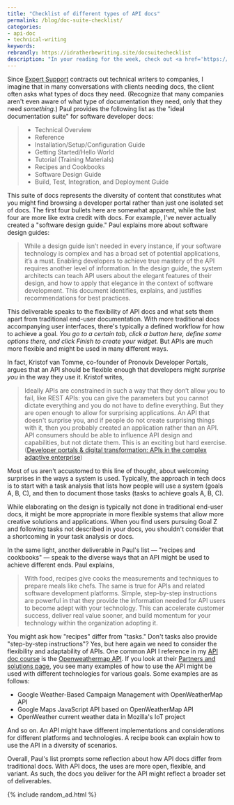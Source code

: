 ```yaml
---
title: "Checklist of different types of API docs"
permalink: /blog/doc-suite-checklist/
categories:
- api-doc
- technical-writing
keywords:
rebrandly: https://idratherbewriting.site/docsuitechecklist
description: "In your reading for the week, check out <a href='https://expertsupport.com/2020/02/the-ideal-documentation-suite-for-software-developers/'>The Ideal Documentation Suite for Software Developers</a>, by Paul Gustafson. In this article, Paul answers the question, <i>What does Expert Support recommend for the contents of an ideal documentation suite for software targeted at software developers?</i>"
---
```


Since [Expert Support](https://expertsupport.com/services/) contracts out technical writers to companies, I imagine that in many conversations with clients needing docs, the client often asks what types of docs they need. (Recognize that many companies aren't even aware of what type of documentation they need, only that they need *something.*) Paul provides the following list as the "ideal documentation suite" for software developer docs:

> * Technical Overview
> * Reference
> * Installation/Setup/Configuration Guide
> * Getting Started/Hello World
> * Tutorial (Training Materials)
> * Recipes and Cookbooks
> * Software Design Guide
> * Build, Test, Integration, and Deployment Guide

This suite of docs represents the diversity of content that constitutes what you might find browsing a developer portal rather than just one isolated set of docs. The first four bullets here are somewhat apparent, while the last four are more like extra credit with docs. For example, I've never actually created a "software design guide." Paul explains more about software design guides:

> While a design guide isn’t needed in every instance, if your software technology is complex and has a broad set of potential applications, it’s a must. Enabling developers to achieve true mastery of the API requires another level of information. In the design guide, the system architects can teach API users about the elegant features of their design, and how to apply that elegance in the context of software development. This document identifies, explains, and justifies recommendations for best practices.

This deliverable speaks to the flexibility of API docs and what sets them apart from traditional end-user documentation. With more traditional docs accompanying user interfaces, there's typically a defined workflow for how to achieve a goal. *You go to a certain tab, click a button here, define some options there, and click Finish to create your widget.* But APIs are much more flexible and might be used in many different ways.

In fact, Kristof van Tomme, co-founder of Pronovix Developer Portals, argues that an API should be flexible enough that developers might *surprise you* in the way they use it. Kristof writes,

> Ideally APIs are constrained in such a way that they don’t allow you to fail, like REST APIs: you can give the parameters but you cannot dictate everything and you do not have to define everything. But they are open enough to allow for surprising applications. An API that doesn't surprise you, and if people do not create surprising things with it, then you probably created an application rather than an API. API consumers should be able to influence API design and capabilities, but not dictate them. This is an exciting but hard exercise. ([Developer portals & digital transformation: APIs in the complex adaptive enterprise](https://pronovix.com/blog/devportals-digital-transformation))

Most of us aren't accustomed to this line of thought, about welcoming surprises in the ways a system is used. Typically, the approach in tech docs is to start with a task analysis that lists how people will use a system (goals A, B, C), and then to document those tasks (tasks to achieve goals A, B, C).

While elaborating on the design is typically not done in traditional end-user docs, it might be more appropriate in more flexible systems that allow more creative solutions and applications. When you find users pursuing Goal Z and following tasks not described in your docs, you shouldn't consider that a shortcoming in your task analysis or docs.

In the same light, another deliverable in Paul's list &mdash; "recipes and cookbooks" &mdash; speak to the diverse ways that an API might be used to achieve different ends. Paul explains,

> With food, recipes give cooks the measurements and techniques to prepare meals like chefs. The same is true for APIs and related software development platforms. Simple, step-by-step instructions are powerful in that they provide the information needed for API users to become adept with your technology. This can accelerate customer success, deliver real value sooner, and build momentum for your technology within the organization adopting it.

You might ask how "recipes" differ from "tasks." Don't tasks also provide "step-by-step instructions"? Yes, but here again we need to consider the flexibility and adaptability of APIs. One common API I reference in my [API doc course](/learnapidoc/) is the [Openweathermap API](https://openweathermap.org/api). If you look at their [Partners and solutions page](https://openweathermap.org/examples), you see many examples of how to use the API might be used with different technologies for various goals. Some examples are as follows:

* Google Weather-Based Campaign Management with OpenWeatherMap API
* Google Maps JavaScript API based on OpenWeatherMap API
* OpenWeather current weather data in Mozilla's IoT project

And so on. An API might have different implementations and considerations for different platforms and technologies. A recipe book can explain how to use the API in a diversity of scenarios.

Overall, Paul's list prompts some reflection about how API docs differ from traditional docs. With API docs, the uses are more open, flexible, and variant. As such, the docs you deliver for the API might reflect a broader set of deliverables.

{% include random_ad.html %}
